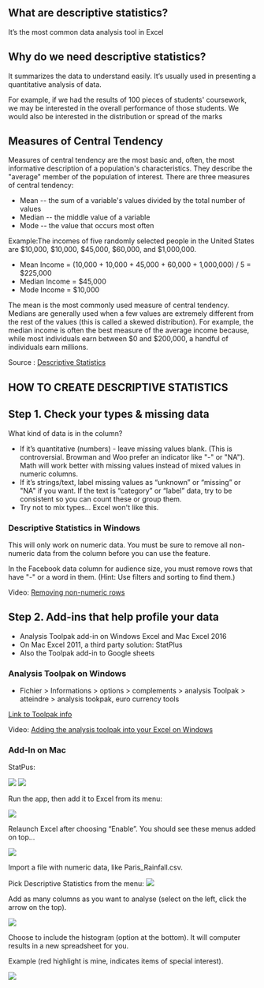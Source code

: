 ## What are descriptive statistics?
It’s the most common data analysis tool in Excel 

## Why do we need descriptive statistics? 
It summarizes the data to understand easily. It’s usually used in presenting a quantitative analysis of data.  

For example, if we had the results of 100 pieces of students' coursework, 
we may be interested in the overall performance of those students. 
We would also be interested in the distribution or spread of the marks

## Measures of Central Tendency
Measures of central tendency are the most basic and, often, the most informative description of a population's characteristics. 
They describe the "average" member of the population of interest. 
There are three measures of central tendency:
 * Mean -- the sum of a variable's values divided by the total number of values
 * Median -- the middle value of a variable
 * Mode -- the value that occurs most often
 
Example:The incomes of five randomly selected people in the United States are $10,000, $10,000, $45,000, $60,000, and $1,000,000.
  * Mean Income = (10,000 + 10,000 + 45,000 + 60,000 + 1,000,000) / 5 = $225,000
  * Median Income = $45,000 
  * Mode Income = $10,000
  
The mean is the most commonly used measure of central tendency. 
Medians are generally used when a few values are extremely different from the rest of the values (this is called a skewed distribution).
For example, the median income is often the best measure of the average income because,
while most individuals earn between $0 and $200,000, a handful of individuals earn millions.

Source : [Descriptive Statistics](https://www.researchconnections.org/childcare/datamethods/descriptivestats.jsp)


## HOW TO CREATE DESCRIPTIVE STATISTICS
## Step 1. Check your types & missing data

What kind of data is in the column?
* If it’s quantitative (numbers) - leave missing values blank. (This is controversial. Browman and Woo prefer an indicator like "-" or "NA"). Math will work better with missing values instead of mixed values in numeric columns.
* If it’s strings/text, label missing values as “unknown” or “missing” or "NA" if you want. If the text is “category” or “label” data, try to be consistent so you can count these or group them.
* Try not to mix types... Excel won't like this.

### Descriptive Statistics in Windows

This will only work on numeric data.  You must be sure to remove all non-numeric data from the column before you can use the feature.

In the Facebook data column for audience size, you must remove rows that have "-" or a word in them.  (Hint: Use filters and sorting to find them.)

Video: [Removing non-numeric rows](https://youtu.be/8WdZciRZkuE)

## Step 2. Add-ins that help profile your data

* Analysis Toolpak add-in on Windows Excel and
Mac Excel 2016
* On Mac Excel 2011, a third party solution: StatPlus
* Also the Toolpak add-in to Google sheets

### Analysis Toolpak on Windows

* Fichier > Informations > options > complements > analysis Toolpak > atteindre > analysis tookpak, euro currency tools

[Link to Toolpak info](http://www.excel-easy.com/data-analysis/analysis-toolpak.html)

Video: [Adding the analysis toolpak into your Excel on Windows](https://youtu.be/ZiwVY9DZ6RQ)


### Add-In on Mac

StatPus:

<img src="assets/Histograms-83030.png">

<img src="assets/DescriptiveStats-7b7b7.png">

Run the app, then add it to Excel from its menu:

<img src="assets/DescriptiveStats-2f0e1.png">

Relaunch Excel after choosing “Enable”. You should see these menus added on top...

<img src="assets/DescriptiveStats-f9b48.png">

Import a file with numeric data, like Paris_Rainfall.csv.

Pick Descriptive Statistics from the menu:
<img src="assets/DescriptiveStats-4f645.png">

Add as many columns as you want to analyse (select on the left, click the arrow on the top).

<img src="assets/DescriptiveStats-9974b.png">

Choose to include the histogram (option at the bottom).  It will computer results in a new spreadsheet for you.

Example (red highlight is mine, indicates items of special interest).

<img src="assets/DescriptiveStats-c41de.png">
